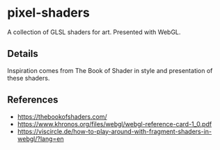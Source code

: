 # pixel-shaders
A collection of GLSL shaders for art. Presented with WebGL.

## Details
Inspiration comes from The Book of Shader in style and presentation of these shaders.

## References
- https://thebookofshaders.com/
- https://www.khronos.org/files/webgl/webgl-reference-card-1_0.pdf
- https://viscircle.de/how-to-play-around-with-fragment-shaders-in-webgl/?lang=en
